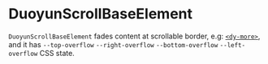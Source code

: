 # DuoyunScrollBaseElement

`DuoyunScrollBaseElement` fades content at scrollable border, e.g: [`<dy-more>`](./more.md),
and it has `--top-overflow` `--right-overflow` `--bottom-overflow` `--left-overflow` CSS state.
